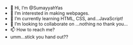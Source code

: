 - 👋 Hi, I’m @SumayyahYas
- 👀 I’m interested in making webpages.
- 🌱 I’m currently learning HTML, CSS, and...JavaScript!
- 💞️ I’m looking to collaborate on ...nothing no thank you...
- 📫 How to reach me?
- umm...stick you hand out??

<!---
SumayyahYas/SumayyahYas is a ✨ special ✨ repository because its `README.md` (this file) appears on your GitHub profile.
You can click the Preview link to take a look at your changes.
--->
